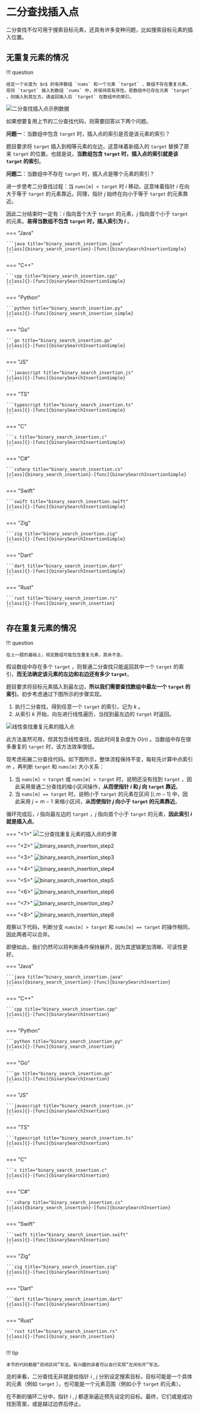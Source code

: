 # 二分查找插入点

二分查找不仅可用于搜索目标元素，还具有许多变种问题，比如搜索目标元素的插入位置。

## 无重复元素的情况

!!! question

    给定一个长度为 $n$ 的有序数组 `nums` 和一个元素 `target` ，数组不存在重复元素。现将 `target` 插入到数组 `nums` 中，并保持其有序性。若数组中已存在元素 `target` ，则插入到其左方。请返回插入后 `target` 在数组中的索引。

![二分查找插入点示例数据](binary_search_insertion.assets/binary_search_insertion_example.png)

如果想要复用上节的二分查找代码，则需要回答以下两个问题。

**问题一**：当数组中包含 `target` 时，插入点的索引是否是该元素的索引？

题目要求将 `target` 插入到相等元素的左边，这意味着新插入的 `target` 替换了原来 `target` 的位置。也就是说，**当数组包含 `target` 时，插入点的索引就是该 `target` 的索引**。

**问题二**：当数组中不存在 `target` 时，插入点是哪个元素的索引？

进一步思考二分查找过程：当 `nums[m] < target` 时 $i$ 移动，这意味着指针 $i$ 在向大于等于 `target` 的元素靠近。同理，指针 $j$ 始终在向小于等于 `target` 的元素靠近。

因此二分结束时一定有：$i$ 指向首个大于 `target` 的元素，$j$ 指向首个小于 `target` 的元素。**易得当数组不包含 `target` 时，插入索引为 $i$** 。

=== "Java"

    ```java title="binary_search_insertion.java"
    [class]{binary_search_insertion}-[func]{binarySearchInsertionSimple}
    ```

=== "C++"

    ```cpp title="binary_search_insertion.cpp"
    [class]{}-[func]{binarySearchInsertionSimple}
    ```

=== "Python"

    ```python title="binary_search_insertion.py"
    [class]{}-[func]{binary_search_insertion_simple}
    ```

=== "Go"

    ```go title="binary_search_insertion.go"
    [class]{}-[func]{binarySearchInsertionSimple}
    ```

=== "JS"

    ```javascript title="binary_search_insertion.js"
    [class]{}-[func]{binarySearchInsertionSimple}
    ```

=== "TS"

    ```typescript title="binary_search_insertion.ts"
    [class]{}-[func]{binarySearchInsertionSimple}
    ```

=== "C"

    ```c title="binary_search_insertion.c"
    [class]{}-[func]{binarySearchInsertionSimple}
    ```

=== "C#"

    ```csharp title="binary_search_insertion.cs"
    [class]{binary_search_insertion}-[func]{binarySearchInsertionSimple}
    ```

=== "Swift"

    ```swift title="binary_search_insertion.swift"
    [class]{}-[func]{binarySearchInsertionSimple}
    ```

=== "Zig"

    ```zig title="binary_search_insertion.zig"
    [class]{}-[func]{binarySearchInsertionSimple}
    ```

=== "Dart"

    ```dart title="binary_search_insertion.dart"
    [class]{}-[func]{binarySearchInsertionSimple}
    ```

=== "Rust"

    ```rust title="binary_search_insertion.rs"
    [class]{}-[func]{binary_search_insertion}
    ```

## 存在重复元素的情况

!!! question

    在上一题的基础上，规定数组可能包含重复元素，其余不变。

假设数组中存在多个 `target` ，则普通二分查找只能返回其中一个 `target` 的索引，**而无法确定该元素的左边和右边还有多少 `target`**。

题目要求将目标元素插入到最左边，**所以我们需要查找数组中最左一个 `target` 的索引**。初步考虑通过下图所示的步骤实现。

1. 执行二分查找，得到任意一个 `target` 的索引，记为 $k$ 。
2. 从索引 $k$ 开始，向左进行线性遍历，当找到最左边的 `target` 时返回。

![线性查找重复元素的插入点](binary_search_insertion.assets/binary_search_insertion_naive.png)

此方法虽然可用，但其包含线性查找，因此时间复杂度为 $O(n)$ 。当数组中存在很多重复的 `target` 时，该方法效率很低。

现考虑拓展二分查找代码。如下图所示，整体流程保持不变，每轮先计算中点索引 $m$ ，再判断 `target` 和 `nums[m]` 大小关系：

1. 当 `nums[m] < target` 或 `nums[m] > target` 时，说明还没有找到 `target` ，因此采用普通二分查找的缩小区间操作，**从而使指针 $i$ 和 $j$ 向 `target` 靠近**。
2. 当 `nums[m] == target` 时，说明小于 `target` 的元素在区间 $[i, m - 1]$ 中，因此采用 $j = m - 1$ 来缩小区间，**从而使指针 $j$ 向小于 `target` 的元素靠近**。

循环完成后，$i$ 指向最左边的 `target` ，$j$ 指向首个小于 `target` 的元素，**因此索引 $i$ 就是插入点**。

=== "<1>"
    ![二分查找重复元素的插入点的步骤](binary_search_insertion.assets/binary_search_insertion_step1.png)

=== "<2>"
    ![binary_search_insertion_step2](binary_search_insertion.assets/binary_search_insertion_step2.png)

=== "<3>"
    ![binary_search_insertion_step3](binary_search_insertion.assets/binary_search_insertion_step3.png)

=== "<4>"
    ![binary_search_insertion_step4](binary_search_insertion.assets/binary_search_insertion_step4.png)

=== "<5>"
    ![binary_search_insertion_step5](binary_search_insertion.assets/binary_search_insertion_step5.png)

=== "<6>"
    ![binary_search_insertion_step6](binary_search_insertion.assets/binary_search_insertion_step6.png)

=== "<7>"
    ![binary_search_insertion_step7](binary_search_insertion.assets/binary_search_insertion_step7.png)

=== "<8>"
    ![binary_search_insertion_step8](binary_search_insertion.assets/binary_search_insertion_step8.png)

观察以下代码，判断分支 `nums[m] > target` 和 `nums[m] == target` 的操作相同，因此两者可以合并。

即便如此，我们仍然可以将判断条件保持展开，因为其逻辑更加清晰、可读性更好。

=== "Java"

    ```java title="binary_search_insertion.java"
    [class]{binary_search_insertion}-[func]{binarySearchInsertion}
    ```

=== "C++"

    ```cpp title="binary_search_insertion.cpp"
    [class]{}-[func]{binarySearchInsertion}
    ```

=== "Python"

    ```python title="binary_search_insertion.py"
    [class]{}-[func]{binary_search_insertion}
    ```

=== "Go"

    ```go title="binary_search_insertion.go"
    [class]{}-[func]{binarySearchInsertion}
    ```

=== "JS"

    ```javascript title="binary_search_insertion.js"
    [class]{}-[func]{binarySearchInsertion}
    ```

=== "TS"

    ```typescript title="binary_search_insertion.ts"
    [class]{}-[func]{binarySearchInsertion}
    ```

=== "C"

    ```c title="binary_search_insertion.c"
    [class]{}-[func]{binarySearchInsertion}
    ```

=== "C#"

    ```csharp title="binary_search_insertion.cs"
    [class]{binary_search_insertion}-[func]{binarySearchInsertion}
    ```

=== "Swift"

    ```swift title="binary_search_insertion.swift"
    [class]{}-[func]{binarySearchInsertion}
    ```

=== "Zig"

    ```zig title="binary_search_insertion.zig"
    [class]{}-[func]{binarySearchInsertion}
    ```

=== "Dart"

    ```dart title="binary_search_insertion.dart"
    [class]{}-[func]{binarySearchInsertion}
    ```

=== "Rust"

    ```rust title="binary_search_insertion.rs"
    [class]{}-[func]{binary_search_insertion}
    ```

!!! tip

    本节的代码都是“双闭区间”写法。有兴趣的读者可以自行实现“左闭右开”写法。

总的来看，二分查找无非就是给指针 $i$ , $j$ 分别设定搜索目标，目标可能是一个具体的元素（例如 `target` ），也可能是一个元素范围（例如小于 `target` 的元素）。

在不断的循环二分中，指针 $i$ , $j$ 都逐渐逼近预先设定的目标。最终，它们或是成功找到答案，或是越过边界后停止。
